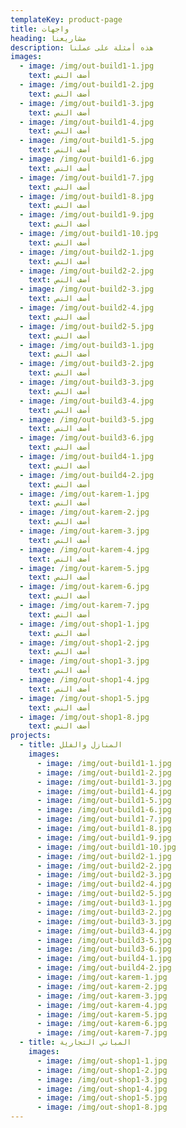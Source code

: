 ```yaml
---
templateKey: product-page
title: واجهات
heading: مشاريعنا
description: هذه أمثلة على عملنا
images:
  - image: /img/out-build1-1.jpg
    text: أضف النص
  - image: /img/out-build1-2.jpg
    text: أضف النص
  - image: /img/out-build1-3.jpg
    text: أضف النص
  - image: /img/out-build1-4.jpg
    text: أضف النص
  - image: /img/out-build1-5.jpg
    text: أضف النص
  - image: /img/out-build1-6.jpg
    text: أضف النص
  - image: /img/out-build1-7.jpg
    text: أضف النص
  - image: /img/out-build1-8.jpg
    text: أضف النص
  - image: /img/out-build1-9.jpg
    text: أضف النص
  - image: /img/out-build1-10.jpg
    text: أضف النص
  - image: /img/out-build2-1.jpg
    text: أضف النص
  - image: /img/out-build2-2.jpg
    text: أضف النص
  - image: /img/out-build2-3.jpg
    text: أضف النص
  - image: /img/out-build2-4.jpg
    text: أضف النص
  - image: /img/out-build2-5.jpg
    text: أضف النص
  - image: /img/out-build3-1.jpg
    text: أضف النص
  - image: /img/out-build3-2.jpg
    text: أضف النص
  - image: /img/out-build3-3.jpg
    text: أضف النص
  - image: /img/out-build3-4.jpg
    text: أضف النص
  - image: /img/out-build3-5.jpg
    text: أضف النص
  - image: /img/out-build3-6.jpg
    text: أضف النص
  - image: /img/out-build4-1.jpg
    text: أضف النص
  - image: /img/out-build4-2.jpg
    text: أضف النص
  - image: /img/out-karem-1.jpg
    text: أضف النص
  - image: /img/out-karem-2.jpg
    text: أضف النص
  - image: /img/out-karem-3.jpg
    text: أضف النص
  - image: /img/out-karem-4.jpg
    text: أضف النص
  - image: /img/out-karem-5.jpg
    text: أضف النص
  - image: /img/out-karem-6.jpg
    text: أضف النص
  - image: /img/out-karem-7.jpg
    text: أضف النص
  - image: /img/out-shop1-1.jpg
    text: أضف النص
  - image: /img/out-shop1-2.jpg
    text: أضف النص
  - image: /img/out-shop1-3.jpg
    text: أضف النص
  - image: /img/out-shop1-4.jpg
    text: أضف النص
  - image: /img/out-shop1-5.jpg
    text: أضف النص
  - image: /img/out-shop1-8.jpg
    text: أضف النص
projects:
  - title: المنازل والفلل
    images:
      - image: /img/out-build1-1.jpg
      - image: /img/out-build1-2.jpg
      - image: /img/out-build1-3.jpg
      - image: /img/out-build1-4.jpg
      - image: /img/out-build1-5.jpg
      - image: /img/out-build1-6.jpg
      - image: /img/out-build1-7.jpg
      - image: /img/out-build1-8.jpg
      - image: /img/out-build1-9.jpg
      - image: /img/out-build1-10.jpg
      - image: /img/out-build2-1.jpg
      - image: /img/out-build2-2.jpg
      - image: /img/out-build2-3.jpg
      - image: /img/out-build2-4.jpg
      - image: /img/out-build2-5.jpg
      - image: /img/out-build3-1.jpg
      - image: /img/out-build3-2.jpg
      - image: /img/out-build3-3.jpg
      - image: /img/out-build3-4.jpg
      - image: /img/out-build3-5.jpg
      - image: /img/out-build3-6.jpg
      - image: /img/out-build4-1.jpg
      - image: /img/out-build4-2.jpg
      - image: /img/out-karem-1.jpg
      - image: /img/out-karem-2.jpg
      - image: /img/out-karem-3.jpg
      - image: /img/out-karem-4.jpg
      - image: /img/out-karem-5.jpg
      - image: /img/out-karem-6.jpg
      - image: /img/out-karem-7.jpg
  - title: المباني التجارية
    images:
      - image: /img/out-shop1-1.jpg
      - image: /img/out-shop1-2.jpg
      - image: /img/out-shop1-3.jpg
      - image: /img/out-shop1-4.jpg
      - image: /img/out-shop1-5.jpg
      - image: /img/out-shop1-8.jpg
---
```


